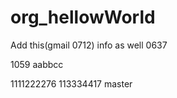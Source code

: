 # org_hellowWorld
Add this(gmail 0712) info as well 0637

1059
 aabbcc

1111222276
113334417
 master
